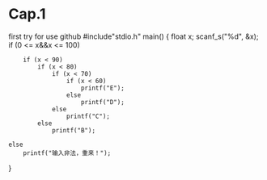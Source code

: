 # Cap.1
 first try for use github
#include"stdio.h"
main()
{
	float x;
	scanf_s("%d", &x);
	if (0 <= x&&x <= 100)
	
		if (x < 90)
			if (x < 80)
				if (x < 70)
					if (x < 60)
						printf("E");
					else
						printf("D");
				else
					printf("C");
			else
				printf("B");
	
	else
		printf("输入非法，重来！");
}
